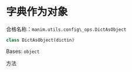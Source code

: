 # 字典作为对象

合格名称：`manim.utils.config\_ops.DictAsObject`

```py
class DictAsObject(dictin)
```

Bases: `object`

方法
